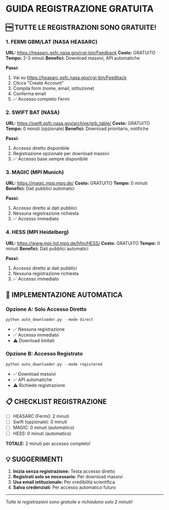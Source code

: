 # GUIDA REGISTRAZIONE GRATUITA

## 🆓 TUTTE LE REGISTRAZIONI SONO GRATUITE!

### 1. FERMI GBM/LAT (NASA HEASARC)
**URL:** https://heasarc.gsfc.nasa.gov/cgi-bin/Feedback
**Costo:** GRATUITO
**Tempo:** 2-3 minuti
**Benefici:** Download massivi, API automatiche

**Passi:**
1. Vai su https://heasarc.gsfc.nasa.gov/cgi-bin/Feedback
2. Clicca "Create Account"
3. Compila form (nome, email, istituzione)
4. Conferma email
5. ✅ Accesso completo Fermi

### 2. SWIFT BAT (NASA)
**URL:** https://swift.gsfc.nasa.gov/archive/grb_table/
**Costo:** GRATUITO
**Tempo:** 0 minuti (opzionale)
**Benefici:** Download prioritario, notifiche

**Passi:**
1. Accesso diretto disponibile
2. Registrazione opzionale per download massivi
3. ✅ Accesso base sempre disponibile

### 3. MAGIC (MPI Munich)
**URL:** https://magic.mpp.mpg.de/
**Costo:** GRATUITO
**Tempo:** 0 minuti
**Benefici:** Dati pubblici automatici

**Passi:**
1. Accesso diretto ai dati pubblici
2. Nessuna registrazione richiesta
3. ✅ Accesso immediato

### 4. HESS (MPI Heidelberg)
**URL:** https://www.mpi-hd.mpg.de/hfm/HESS/
**Costo:** GRATUITO
**Tempo:** 0 minuti
**Benefici:** Dati pubblici automatici

**Passi:**
1. Accesso diretto ai dati pubblici
2. Nessuna registrazione richiesta
3. ✅ Accesso immediato

## 🤖 IMPLEMENTAZIONE AUTOMATICA

### Opzione A: Solo Accesso Diretto
```python
python auto_downloader.py --mode direct
```
- ✅ Nessuna registrazione
- ✅ Accesso immediato
- ⚠️ Download limitati

### Opzione B: Accesso Registrato
```python
python auto_downloader.py --mode registered
```
- ✅ Download massivi
- ✅ API automatiche
- ⚠️ Richiede registrazione

## 📋 CHECKLIST REGISTRAZIONE

- [ ] HEASARC (Fermi): 2 minuti
- [ ] Swift (opzionale): 0 minuti
- [ ] MAGIC: 0 minuti (automatico)
- [ ] HESS: 0 minuti (automatico)

**TOTALE:** 2 minuti per accesso completo!

## 💡 SUGGERIMENTI

1. **Inizia senza registrazione:** Testa accesso diretto
2. **Registrati solo se necessario:** Per download massivi
3. **Usa email istituzionale:** Per credibilità scientifica
4. **Salva credenziali:** Per accesso automatico futuro

---
*Tutte le registrazioni sono gratuite e richiedono solo 2 minuti!*
